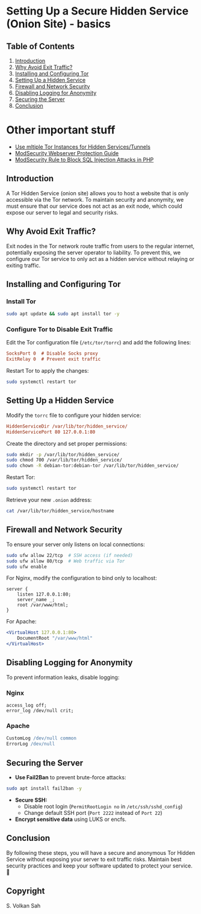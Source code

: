 # Setting Up a Secure Hidden Service (Onion Site) - basics

## Table of Contents
1. [Introduction](#introduction)
2. [Why Avoid Exit Traffic?](#why-avoid-exit-traffic)
3. [Installing and Configuring Tor](#installing-and-configuring-tor)
4. [Setting Up a Hidden Service](#setting-up-a-hidden-service)
5. [Firewall and Network Security](#firewall-and-network-security)
6. [Disabling Logging for Anonymity](#disabling-logging-for-anonymity)
7. [Securing the Server](#securing-the-server)
8. [Conclusion](#conclusion)

# Other important stuff
- [Use mltiple Tor Instances for Hidden Services/Tunnels](https://github.com/VolkanSah/run-multiple-Tor-instances)
- [ModSecurity Webserver Protection Guide](https://github.com/VolkanSah/ModSecurity-Webserver-Protection-Guide)
- [ModSecurity Rule to Block SQL Injection Attacks in PHP](https://github.com/VolkanSah/ModSecurity-rule-to-block-SQL-injection-attacks-in-PHP)

## Introduction
A Tor Hidden Service (onion site) allows you to host a website that is only accessible via the Tor network. To maintain security and anonymity, we must ensure that our service does not act as an exit node, which could expose our server to legal and security risks.

## Why Avoid Exit Traffic?
Exit nodes in the Tor network route traffic from users to the regular internet, potentially exposing the server operator to liability. To prevent this, we configure our Tor service to only act as a hidden service without relaying or exiting traffic.

## Installing and Configuring Tor

### Install Tor
```bash
sudo apt update && sudo apt install tor -y
```

### Configure Tor to Disable Exit Traffic
Edit the Tor configuration file (`/etc/tor/torrc`) and add the following lines:
```ini
SocksPort 0  # Disable Socks proxy
ExitRelay 0  # Prevent exit traffic
```
Restart Tor to apply the changes:
```bash
sudo systemctl restart tor
```

## Setting Up a Hidden Service
Modify the `torrc` file to configure your hidden service:
```ini
HiddenServiceDir /var/lib/tor/hidden_service/
HiddenServicePort 80 127.0.0.1:80
```
Create the directory and set proper permissions:
```bash
sudo mkdir -p /var/lib/tor/hidden_service/
sudo chmod 700 /var/lib/tor/hidden_service/
sudo chown -R debian-tor:debian-tor /var/lib/tor/hidden_service/
```
Restart Tor:
```bash
sudo systemctl restart tor
```
Retrieve your new `.onion` address:
```bash
cat /var/lib/tor/hidden_service/hostname
```

## Firewall and Network Security
To ensure your server only listens on local connections:
```bash
sudo ufw allow 22/tcp  # SSH access (if needed)
sudo ufw allow 80/tcp  # Web traffic via Tor
sudo ufw enable
```
For Nginx, modify the configuration to bind only to localhost:
```nginx
server {
    listen 127.0.0.1:80;
    server_name _;
    root /var/www/html;
}
```
For Apache:
```apache
<VirtualHost 127.0.0.1:80>
    DocumentRoot "/var/www/html"
</VirtualHost>
```

## Disabling Logging for Anonymity
To prevent information leaks, disable logging:

### Nginx
```nginx
access_log off;
error_log /dev/null crit;
```

### Apache
```apache
CustomLog /dev/null common
ErrorLog /dev/null
```

## Securing the Server
- **Use Fail2Ban** to prevent brute-force attacks:
```bash
sudo apt install fail2ban -y
```
- **Secure SSH:**
  - Disable root login (`PermitRootLogin no` in `/etc/ssh/sshd_config`)
  - Change default SSH port (`Port 2222` instead of `Port 22`)
- **Encrypt sensitive data** using LUKS or encfs.

## Conclusion
By following these steps, you will have a secure and anonymous Tor Hidden Service without exposing your server to exit traffic risks. Maintain best security practices and keep your software updated to protect your service. 🚀

## Copyright
S. Volkan Sah
